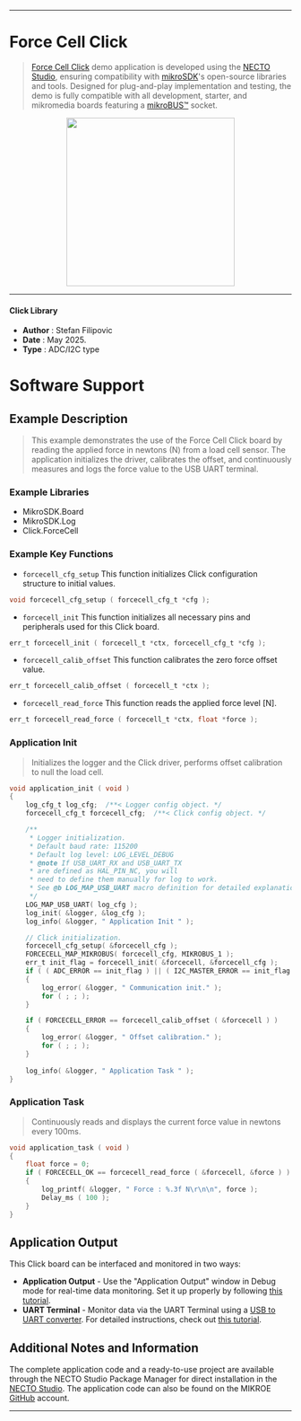 
---
# Force Cell Click

> [Force Cell Click](https://www.mikroe.com/?pid_product=MIKROE-6704) demo application is developed using
the [NECTO Studio](https://www.mikroe.com/necto), ensuring compatibility with [mikroSDK](https://www.mikroe.com/mikrosdk)'s
open-source libraries and tools. Designed for plug-and-play implementation and testing, the demo is fully compatible with
all development, starter, and mikromedia boards featuring a [mikroBUS&trade;](https://www.mikroe.com/mikrobus) socket.

<p align="center">
  <img src="https://www.mikroe.com/?pid_product=MIKROE-6704&image=1" height=300px>
</p>

---

#### Click Library

- **Author**        : Stefan Filipovic
- **Date**          : May 2025.
- **Type**          : ADC/I2C type

# Software Support

## Example Description

> This example demonstrates the use of the Force Cell Click board by reading the applied force
in newtons (N) from a load cell sensor. The application initializes the driver, calibrates the
offset, and continuously measures and logs the force value to the USB UART terminal.

### Example Libraries

- MikroSDK.Board
- MikroSDK.Log
- Click.ForceCell

### Example Key Functions

- `forcecell_cfg_setup` This function initializes Click configuration structure to initial values.
```c
void forcecell_cfg_setup ( forcecell_cfg_t *cfg );
```

- `forcecell_init` This function initializes all necessary pins and peripherals used for this Click board.
```c
err_t forcecell_init ( forcecell_t *ctx, forcecell_cfg_t *cfg );
```

- `forcecell_calib_offset` This function calibrates the zero force offset value.
```c
err_t forcecell_calib_offset ( forcecell_t *ctx );
```

- `forcecell_read_force` This function reads the applied force level [N].
```c
err_t forcecell_read_force ( forcecell_t *ctx, float *force );
```

### Application Init

> Initializes the logger and the Click driver, performs offset calibration to null the load cell.

```c
void application_init ( void )
{
    log_cfg_t log_cfg;  /**< Logger config object. */
    forcecell_cfg_t forcecell_cfg;  /**< Click config object. */

    /** 
     * Logger initialization.
     * Default baud rate: 115200
     * Default log level: LOG_LEVEL_DEBUG
     * @note If USB_UART_RX and USB_UART_TX 
     * are defined as HAL_PIN_NC, you will 
     * need to define them manually for log to work. 
     * See @b LOG_MAP_USB_UART macro definition for detailed explanation.
     */
    LOG_MAP_USB_UART( log_cfg );
    log_init( &logger, &log_cfg );
    log_info( &logger, " Application Init " );

    // Click initialization.
    forcecell_cfg_setup( &forcecell_cfg );
    FORCECELL_MAP_MIKROBUS( forcecell_cfg, MIKROBUS_1 );
    err_t init_flag = forcecell_init( &forcecell, &forcecell_cfg );
    if ( ( ADC_ERROR == init_flag ) || ( I2C_MASTER_ERROR == init_flag ) )
    {
        log_error( &logger, " Communication init." );
        for ( ; ; );
    }

    if ( FORCECELL_ERROR == forcecell_calib_offset ( &forcecell ) )
    {
        log_error( &logger, " Offset calibration." );
        for ( ; ; );
    }
    
    log_info( &logger, " Application Task " );
}
```

### Application Task

> Continuously reads and displays the current force value in newtons every 100ms.

```c
void application_task ( void )
{
    float force = 0;
    if ( FORCECELL_OK == forcecell_read_force ( &forcecell, &force ) ) 
    {
        log_printf( &logger, " Force : %.3f N\r\n\n", force );
        Delay_ms ( 100 );
    }
}
```

## Application Output

This Click board can be interfaced and monitored in two ways:
- **Application Output** - Use the "Application Output" window in Debug mode for real-time data monitoring.
Set it up properly by following [this tutorial](https://www.youtube.com/watch?v=ta5yyk1Woy4).
- **UART Terminal** - Monitor data via the UART Terminal using
a [USB to UART converter](https://www.mikroe.com/click/interface/usb?interface*=uart,uart). For detailed instructions,
check out [this tutorial](https://help.mikroe.com/necto/v2/Getting%20Started/Tools/UARTTerminalTool).

## Additional Notes and Information

The complete application code and a ready-to-use project are available through the NECTO Studio Package Manager for 
direct installation in the [NECTO Studio](https://www.mikroe.com/necto). The application code can also be found on
the MIKROE [GitHub](https://github.com/MikroElektronika/mikrosdk_click_v2) account.

---
